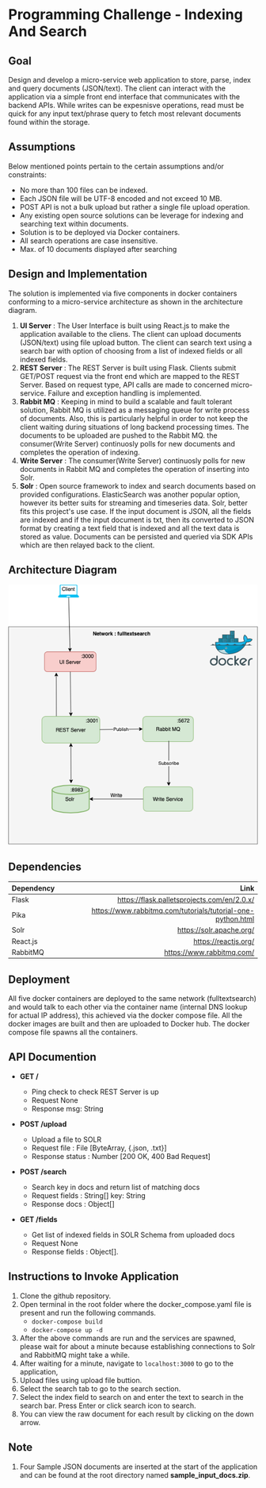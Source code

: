 # Programming Challenge - Indexing And Search

## Goal
Design and develop a micro-service web application to store, parse, index and query documents (JSON/text). The client can interact with the application via a simple front end interface that communicates with the backend APIs. While writes can be expesnisve operations, read must be quick for any input text/phrase query to fetch most relevant documents found within the storage.

## Assumptions
Below mentioned points pertain to the certain assumptions and/or constraints:
- No more than 100 files can be indexed.
- Each JSON file will be UTF-8 encoded and not exceed 10 MB.
- POST API is not a bulk upload but rather a single file upload operation.
- Any existing open source solutions can be leverage for indexing and searching text within documents.
- Solution is to be deployed via Docker containers.
- All search operations are case insensitive.
- Max. of 10 documents displayed after searching

## Design and Implementation
The solution is implemented via five components in docker containers conforming to a micro-service architecture as shown in the architecture diagram. 
1. **UI Server** : The User Interface is built using React.js to make the application available to the cliens. The client can upload documents (JSON/text) using file upload button. The client can search text using a search bar with option of choosing from a list of indexed fields or all indexed fields.
2. **REST Server** : The REST Server is built using Flask. Clients submit GET/POST request via the front end which are mapped to the REST Server. Based on request type, API calls are made to concerned micro-service. Failure and exception handling is implemented.
3. **Rabbit MQ** : Keeping in mind to build a scalable and fault tolerant solution, Rabbit MQ is utilized as a messaging queue for write process of documents. Also, this is particularly helpful in order to not keep the client waiting during situations of long backend processing times. The documents to be uploaded are pushed to the Rabbit MQ. the consumer(Write Server) continuosly polls for new documents and completes the operation of indexing.
4. **Write Server** : The consumer(Write Server) continuosly polls for new documents in Rabbit MQ and completes the operation of inserting into Solr.
5. **Solr** : Open source framework to index and search documents based on provided configurations. ElasticSearch was another popular option, however its better suits for streaming and timeseries data. Solr, better fits this project's use case. If the input document is JSON, all the fields are indexed and if the input document is txt, then its converted to JSON format by creating a text field that is indexed and all the text data is stored as value. Documents can be persisted and queried via SDK APIs which are then relayed back to the client.


## Architecture Diagram
![alt text](https://github.com/manisharigala/theom_programming_challenge/blob/main/Images/architecture.png)

## Dependencies

| Dependency    | Link  |
| ------------- |-----:|
| Flask     |  https://flask.palletsprojects.com/en/2.0.x/ |
| Pika      | https://www.rabbitmq.com/tutorials/tutorial-one-python.html |
| Solr |  https://solr.apache.org/  |
| React.js | https://reactjs.org/ |
| RabbitMQ | https://www.rabbitmq.com/ |

## Deployment
All five docker containers are deployed to the same network (fulltextsearch) and would talk to each other via the container name (internal DNS lookup for actual IP address), this achieved via the docker compose file. All the docker images are built and then are uploaded to Docker hub. The docker compose file spawns all the containers. 

## API Documention

- **GET /**
    - Ping check to check REST Server is up
    - Request
        None
    - Response
        msg: String

- **POST /upload**
    - Upload a file to SOLR
    - Request
        file : File [ByteArray, {.json, .txt}]
    - Response
        status : Number [200 OK, 400 Bad Request]
    
- **POST /search**
    - Search key in docs and return list of matching docs
    - Request
        fields : String[] 
        key: String
    - Response
        docs : Object[]

- **GET /fields**
    - Get list of indexed fields in SOLR Schema from uploaded docs
    - Request 
        None
    - Response
        fields : Object[].

## Instructions to Invoke Application
1. Clone the github repository.
2. Open terminal in the root folder where the docker_compose.yaml file is present and run the following commands.
    * `docker-compose build`
    * `docker-compose up -d `
3. After the above commands are run and the services are spawned, please wait for about a minute because establishing connections to Solr and RabbitMQ might take a while.
4. After waiting for a minute, navigate to `localhost:3000` to go to the application,
5. Upload files using upload file buttion.
6. Select the search tab to go to the search section.
7. Select the index field to search on and enter the text to search in the search bar. Press Enter or click search icon to search.
8. You can view the raw document for each result by clicking on the down arrow.


## Note
1. Four Sample JSON documents are inserted at the start of the application and can be found at the root directory named **sample_input_docs.zip**.



